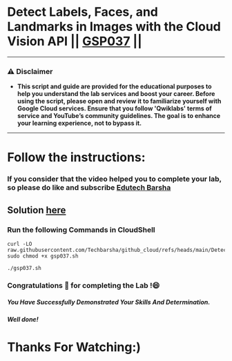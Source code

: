 # Detect Labels, Faces, and Landmarks in Images with the Cloud Vision API || [GSP037](https://www.cloudskillsboost.google/focuses/1841?parent=catalog) ||

---
### ⚠️ Disclaimer
- **This script and guide are provided for  the educational purposes to help you understand the lab services and boost your career. Before using the script, please open and review it to familiarize yourself with Google Cloud services. Ensure that you follow 'Qwiklabs' terms of service and YouTube’s community guidelines. The goal is to enhance your learning experience, not to bypass it.**
---
# Follow the instructions:
### If you consider that the video helped you to complete your lab, so please do like and subscribe [Edutech Barsha](https://www.youtube.com/@edutechbarsha)
## Solution [here](https://youtu.be/JL3iDy9Mo7g)

### Run the following Commands in CloudShell

```
curl -LO raw.githubusercontent.com/Techbarsha/github_cloud/refs/heads/main/Detect%20Labels%2C%20Faces%2C%20and%20Landmarks%20in%20Images%20with%20the%20Cloud%20Vision%20API/gsp037.sh
sudo chmod +x gsp037.sh

./gsp037.sh
```

### Congratulations 🎉 for completing the Lab !😄

##### *You Have Successfully Demonstrated Your Skills And Determination.*

#### *Well done!*

# Thanks For Watching:)
